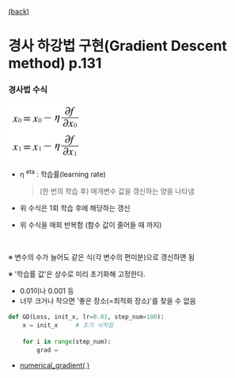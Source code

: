 [(back)](https://github.com/DoranLyong/DL_coding_master/tree/master/Self_tutorial/3_learning/MNIST_learning/4_renew-parameter/2_GD)

# 경사 하강법 구현(Gradient Descent method) p.131
### 경사법 수식 
<img src="e_4.7.png" width=150>

* η <sup>eta</sup> : 학습률(learning rate)
    > (한 번의 학습 후) 매개변수 값을 갱신하는 양을 나타냄 

* 위 수식은 1회 학습 후에 해당하는 갱신 
* 위 수식을 매회 반복함 (함수 값이 줄어들 때 까지)

<br/>

※ 변수의 수가 늘어도 같은 식(각 변수의 편미분)으로 갱신하면 됨 

※ '학습률 값'은 상수로 미리 초기화해 고정한다. 
* 0.01이나 0.001 등 
* 너무 크거나 작으면 '좋은 장소(=최적화 장소)'를 찾을 수 없음 

``` python 
def GD(Loss, init_x, lr=0.01, step_num=100):
    x = init_x     # 초기 시작점 

    for i in range(step_num):
        grad = 


```
* [numerical_gradient( )](https://github.com/DoranLyong/DL_coding_master/tree/master/Self_tutorial/3_learning/MNIST_learning/4_renew-parameter/1_diff/3_gradient)